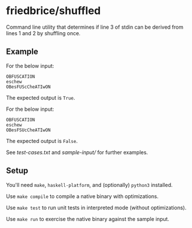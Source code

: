 # friedbrice/shuffled

Command line utility that determines if line 3 of stdin can be derived from lines 1 and 2 by shuffling once.

## Example

For the below input:

```
OBFUSCATION
eschew
OBesFUScCheATIwON
```

The expected output is `True`.

For the below input:

```
OBFUSCATION
eschew
OBesFSUcCheATIwON
```

The expected output is `False`.

See _test-cases.txt_ and _sample-input/_ for further examples.

## Setup

You'll need `make`, `haskell-platform`, and (optionally) `python3` installed.

Use `make compile` to compile a native binary with optimizations.

Use `make test` to run unit tests in interpreted mode (without optimizations).

Use `make run` to exercise the native binary against the sample input.
